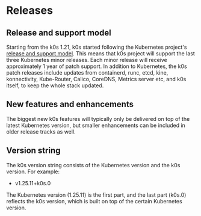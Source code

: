 # Releases

## Release and support model

Starting from the k0s 1.21, k0s started following the Kubernetes project's [release and support model](https://kubernetes.io/releases/). This means that k0s project will support the last three Kubernetes minor releases. Each minor release will receive approximately 1 year of patch support. In addition to Kubernetes, the k0s patch releases include updates from containerd, runc, etcd, kine, konnectivity, Kube-Router, Calico, CoreDNS, Metrics server etc, and k0s itself, to keep the whole stack updated.

## New features and enhancements

The biggest new k0s features will typically only be delivered on top of the latest Kubernetes version, but smaller enhancements can be included in older release tracks as well.

## Version string

The k0s version string consists of the Kubernetes version and the k0s version. For example:

- v1.25.11+k0s.0

The Kubernetes version (1.25.11) is the first part, and the last part (k0s.0) reflects the k0s version, which is built on top of the certain Kubernetes version.
